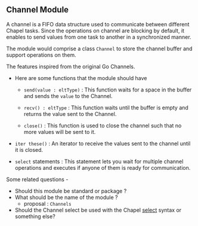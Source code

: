 ## Channel Module

A channel is a FIFO data structure used to communicate between different Chapel tasks.
Since the operations on channel are blocking by default, it enables to send values from one task to another in a synchronized manner.

The module would comprise a class `Channel` to store the channel buffer and support operations on them.

The features inspired from the original Go Channels.
  
* Here are some functions that the module should have

	*  `send(value : eltType)` : This function waits for a space in the buffer and sends the `value` to the Channel.

	*  `recv() : eltType` : This function waits until the buffer is empty and returns the value sent to the Channel.

	*  `close()` : This function is used to close the channel such that no more values will be sent to it.

* `iter these()` : An iterator to receive the values sent to the channel until it is closed.

* `select` statements : This statement lets you wait for multiple channel operations and executes if anyone of them is ready for communication.

Some related questions -
*  Should this module be standard or package ?
*  What should be the name of the module ?
	 * proposal : `Channels`
* Should the Channel select be used with the Chapel [select](https://chapel-lang.org/docs/language/spec/statements.html#the-select-statement) syntax or something else?

